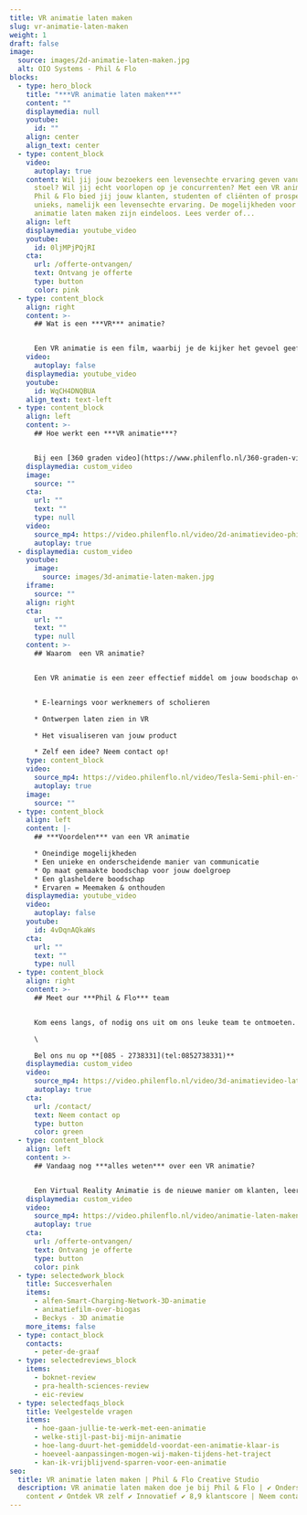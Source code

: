 ```yaml
---
title: VR animatie laten maken
slug: vr-animatie-laten-maken
weight: 1
draft: false
image:
  source: images/2d-animatie-laten-maken.jpg
  alt: OIO Systems - Phil & Flo
blocks:
  - type: hero_block
    title: "***VR animatie laten maken***"
    content: ""
    displaymedia: null
    youtube:
      id: ""
    align: center
    align_text: center
  - type: content_block
    video:
      autoplay: true
    content: Wil jij jouw bezoekers een levensechte ervaring geven vanuit zijn luie
      stoel? Wil jij echt voorlopen op je concurrenten? Met een VR animatie van
      Phil & Flo bied jij jouw klanten, studenten of cliënten of prospects iets
      unieks, namelijk een levensechte ervaring. De mogelijkheden voor een VR
      animatie laten maken zijn eindeloos. Lees verder of...
    align: left
    displaymedia: youtube_video
    youtube:
      id: 0ljMPjPQjRI
    cta:
      url: /offerte-ontvangen/
      text: Ontvang je offerte
      type: button
      color: pink
  - type: content_block
    align: right
    content: >-
      ## Wat is een ***VR*** animatie?


      Een VR animatie is een film, waarbij je de kijker het gevoel geeft dat hij de controle heeft over de video. De kijker kan namelijk zelf bepalen waar hij naartoe kijkt. Doordat je zelf rond kan kijken in de VR animatie voelt het alsof je er zelf echt bij bent.
    video:
      autoplay: false
    displaymedia: youtube_video
    youtube:
      id: WqCH4DNQBUA
    align_text: text-left
  - type: content_block
    align: left
    content: >-
      ## Hoe werkt een ***VR animatie***?


      Bij een [360 graden video](https://www.philenflo.nl/360-graden-video-laten-maken/) wordt een virtuele 3D omgeving gebouwd, waarin een virtuele camera wordt geplaatst. Daarna wordt er een grote [animatie](https://www.philenflo.nl/oplossingen/animatie-laten-maken/) van deze film gemaakt. Door gebruik te maken van een muis, toetsenbord of je mobiel kan je door de VR animatie kijken. De echte VR ervaring heb je met behulp van een VR bril. Door de bewegingen van je hoofd kijk je rond in de VR animatie net zoals in het dagelijkse leven.
    displaymedia: custom_video
    image:
      source: ""
    cta:
      url: ""
      text: ""
      type: null
    video:
      source_mp4: https://video.philenflo.nl/video/2d-animatievideo-phil-en-flo.mp4
      autoplay: true
  - displaymedia: custom_video
    youtube:
      image:
        source: images/3d-animatie-laten-maken.jpg
    iframe:
      source: ""
    align: right
    cta:
      url: ""
      text: ""
      type: null
    content: >-
      ## Waarom  een VR animatie?


      Een VR animatie is een zeer effectief middel om jouw boodschap over te brengen. Een gemiddeld mens onthoudt 10% wat het hoort, 20% van wat het leest en maar liefst 90% van wat het ervaart. Dit zorgt ervoor dat een VR animatie zeer effectief is. Er zijn vele opties op het gebied van VR animatie, bijvoorbeeld:


      * E-learnings voor werknemers of scholieren

      * Ontwerpen laten zien in VR

      * Het visualiseren van jouw product

      * Zelf een idee? Neem contact op!
    type: content_block
    video:
      source_mp4: https://video.philenflo.nl/video/Tesla-Semi-phil-en-flo.mp4
      autoplay: true
    image:
      source: ""
  - type: content_block
    align: left
    content: |-
      ## ***Voordelen*** van een VR animatie

      * Oneindige mogelijkheden
      * Een unieke en onderscheidende manier van communicatie
      * Op maat gemaakte boodschap voor jouw doelgroep
      * Een glasheldere boodschap
      * Ervaren = Meemaken & onthouden
    displaymedia: youtube_video
    video:
      autoplay: false
    youtube:
      id: 4vDqnAQkaWs
    cta:
      url: ""
      text: ""
      type: null
  - type: content_block
    align: right
    content: >-
      ## Meet our ***Phil & Flo*** team


      Kom eens langs, of nodig ons uit om ons leuke team te ontmoeten. Met een passie voor Virtual reality en alle mogelijkheden die dit met zich meebrengt. Ons team van videomarketeers en designers vult elkaar aan om jou doelen met video te behalen! \

      \

      Bel ons nu op **[085 - 2738331](tel:0852738331)**
    displaymedia: custom_video
    video:
      source_mp4: https://video.philenflo.nl/video/3d-animatievideo-laten-maken-phil-en-flo.mp4
      autoplay: true
    cta:
      url: /contact/
      text: Neem contact op
      type: button
      color: green
  - type: content_block
    align: left
    content: >-
      ## Vandaag nog ***alles weten*** over een VR animatie?


      Een Virtual Reality Animatie is de nieuwe manier om klanten, leerlingen of partners om jouw boodschap over te brengen. De combinatie van beeld, geluid en de ervaring zorgt voor een heldere boodschap die onthouden wordt. Ben je nieuwsgierig naar de mogelijkheden van een VR animatie? Kom snel met ons in contact en kom vandaag nog alles nog te weten over een VR animatie laten maken. Beleef bij ons in de VR Room de ervaring van Virtual Reality!
    displaymedia: custom_video
    video:
      source_mp4: https://video.philenflo.nl/video/animatie-laten-maken-phil-en-flo.mp4
      autoplay: true
    cta:
      url: /offerte-ontvangen/
      text: Ontvang je offerte
      type: button
      color: pink
  - type: selectedwork_block
    title: Succesverhalen
    items:
      - alfen-Smart-Charging-Network-3D-animatie
      - animatiefilm-over-biogas
      - Beckys - 3D animatie
    more_items: false
  - type: contact_block
    contacts:
      - peter-de-graaf
  - type: selectedreviews_block
    items:
      - boknet-review
      - pra-health-sciences-review
      - eic-review
  - type: selectedfaqs_block
    title: Veelgestelde vragen
    items:
      - hoe-gaan-jullie-te-werk-met-een-animatie
      - welke-stijl-past-bij-mijn-animatie
      - hoe-lang-duurt-het-gemiddeld-voordat-een-animatie-klaar-is
      - hoeveel-aanpassingen-mogen-wij-maken-tijdens-het-traject
      - kan-ik-vrijblijvend-sparren-voor-een-animatie
seo:
  title: VR animatie laten maken | Phil & Flo Creative Studio
  description: VR animatie laten maken doe je bij Phil & Flo | ✔ Onderscheidende
    content ✔ Ontdek VR zelf ✔ Innovatief ✔ 8,9 klantscore | Neem contact op.
---
```

